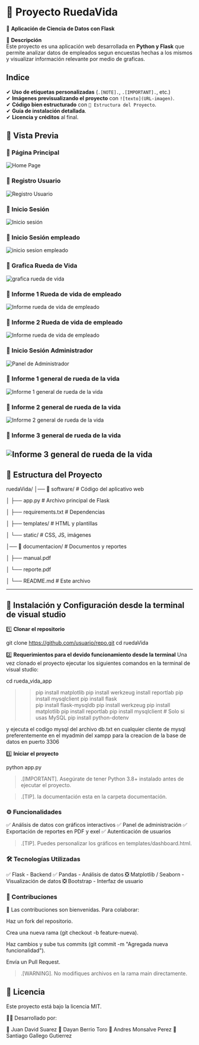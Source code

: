 # 🚀 Proyecto RuedaVida  
🧠 **Aplicación de Ciencia de Datos con Flask**  

📌 **Descripción**  
Este proyecto es una aplicación web desarrollada en **Python y Flask** que permite analizar datos de empleados segun encuestas hechas a los mismos y visualizar información relevante por medio de graficas.  


## **Indice**

✔ **Uso de etiquetas personalizadas** (`.[NOTE].`, `.[IMPORTANT].`, etc.)  
✔ **Imágenes previsualizando el proyecto** con `![texto](URL-imagen)`.  
✔ **Código bien estructurado** con `📂 Estructura del Proyecto`.  
✔ **Guía de instalación detallada**.  
✔ **Licencia y créditos** al final.  


## 📸 Vista Previa  

### 🔹 Página Principal  
![Home Page](https://github.com/jdsuarez23/imagenes_rueda_vida/blob/main/inicio.png)

### 🔹 Registro Usuario
![Registro Usuario](https://github.com/jdsuarez23/imagenes_rueda_vida/blob/main/registro.png)

### 🔹 Inicio Sesión
![Inicio sesión](https://github.com/jdsuarez23/imagenes_rueda_vida/blob/main/iniciar%20sesion.png)

### 🔹 Inicio Sesión empleado
![inicio sesion empleado](https://github.com/jdsuarez23/imagenes_rueda_vida/blob/main/inicio%20sesion%20empleado.png)

### 🔹 Grafica Rueda de Vida
![grafica rueda de vida](https://github.com/jdsuarez23/imagenes_rueda_vida/blob/main/grafica%20rueda%20de%20vida.png)

### 🔹 Informe 1 Rueda de vida de empleado
![Informe rueda de vida de empleado](https://github.com/jdsuarez23/imagenes_rueda_vida/blob/main/informe_usuario_rueda_vida_2_page-0001.jpg)

### 🔹 Informe 2 Rueda de vida de empleado
![Informe rueda de vida de empleado](https://github.com/jdsuarez23/imagenes_rueda_vida/blob/main/informe_usuario_rueda_vida_2_page-0002.jpg)

### 🔹 Inicio Sesión Administrador
![Panel de Administrador](https://github.com/jdsuarez23/imagenes_rueda_vida/blob/main/panel%20administrador.png)

### 🔹 Informe 1 general de rueda de la vida
![Informe 1 general de rueda de la vida](https://github.com/jdsuarez23/imagenes_rueda_vida/blob/main/reporte_general_rueda_vida_page-0001.jpg)

### 🔹 Informe 2 general de rueda de la vida
![Informe 2 general de rueda de la vida](https://github.com/jdsuarez23/imagenes_rueda_vida/blob/main/reporte_general_rueda_vida_page-0002.jpg)

### 🔹 Informe 3 general de rueda de la vida
![Informe 3 general de rueda de la vida](https://github.com/jdsuarez23/imagenes_rueda_vida/blob/main/reporte_general_rueda_vida_page-0003.jpg)
---

## 📂 Estructura del Proyecto  

ruedaVida/ │── 📁 software/ # Código del aplicativo web

│ ├── app.py # Archivo principal de Flask

│ ├── requirements.txt # Dependencias

│ ├── templates/ # HTML y plantillas

│ └── static/ # CSS, JS, imágenes


│── 📁 documentacion/ # Documentos y reportes

│ ├── manual.pdf

│ └── reporte.pdf

│
└── README.md # Este archivo


---

## 🚀 Instalación y Configuración desde la terminal de visual studio 
1️⃣ **Clonar el repositorio**  

git clone https://github.com/usuario/repo.git
cd ruedaVida

2️⃣ **Requerimientos para el devido funcionamiento desde la terminal**
Una vez clonado el proyecto ejecutar los siguientes comandos en la terminal de visual studio:

cd rueda_vida_app
  
>> pip install matplotlib
>> pip install werkzeug 
>> install reportlab 
>> pip install mysqlclient
>>  pip install flask      
>> pip install flask-mysqldb
>> pip install werkzeug
>> pip install matplotlib
>> pip install reportlab
>> pip install mysqlclient  # Solo si usas MySQL
>> pip install python-dotenv


y ejecuta el codigo mysql del archivo db.txt en cualquier cliente de mysql preferentemente en el myadmin del xampp para la creacion de la base de datos en puerto 3306

3️⃣ **Iniciar el proyecto** 

python app.py

> .[IMPORTANT].
> Asegúrate de tener Python 3.8+ instalado antes de ejecutar el proyecto.

> .[TIP].
> la documentación esta en la carpeta documentación.

### ⚙️ Funcionalidades

✅ Análisis de datos con gráficos interactivos
✅ Panel de administración
✅ Exportación de reportes en PDF y exel
✅ Autenticación de usuarios

> .[TIP].
> Puedes personalizar los gráficos en templates/dashboard.html.


### 🛠 Tecnologías Utilizadas
✅ Flask - Backend
✅ Pandas - Análisis de datos
❎ Matplotlib / Seaborn - Visualización de datos
❎ Bootstrap - Interfaz de usuario


### 📝 Contribuciones
🙆 Las contribuciones son bienvenidas. Para colaborar:

Haz un fork del repositorio.

Crea una nueva rama (git checkout -b feature-nueva).

Haz cambios y sube tus commits (git commit -m "Agregada nueva funcionalidad").

Envía un Pull Request.

> .[WARNING].
> No modifiques archivos en la rama main directamente.



## 📄 Licencia
Este proyecto está bajo la licencia MIT.

👨‍💻 Desarrollado por:

🚀 Juan David Suarez
🚀 Dayan Berrio Toro
🚀 Andres Monsalve Perez
🚀 Santiago Gallego Gutierrez

